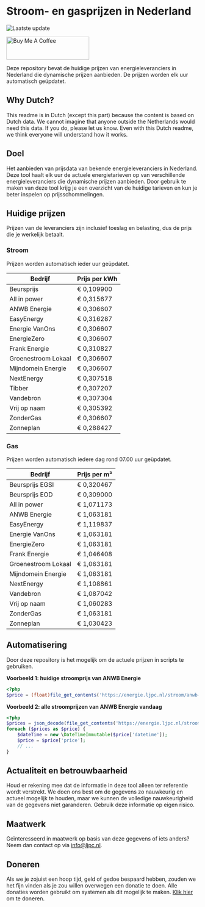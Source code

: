 # Stroom- en gasprijzen in Nederland

![Laatste update](https://img.shields.io/badge/laatste%20update-2023--05--15%2022%3A00%20CET-brightgreen)

<a href="https://www.buymeacoffee.com/Lars-" target="_blank"><img src="https://cdn.buymeacoffee.com/buttons/v2/default-orange.png" alt="Buy Me A Coffee" height="60" style="height: 60px !important;width: 217px !important;" ></a>

Deze repository bevat de huidige prijzen van energieleveranciers in Nederland die dynamische prijzen aanbieden. De prijzen worden elk uur automatisch geüpdatet.

## Why Dutch?

This readme is in Dutch (except this part) because the content is based on Dutch data. We cannot imagine that anyone outside the Netherlands would need this data. If you do, please let us know. Even with this Dutch readme, we think
everyone will understand how it works.

## Doel

Het aanbieden van prijsdata van bekende energieleveranciers in Nederland. Deze tool haalt elk uur de actuele energietarieven op van verschillende energieleveranciers die dynamische prijzen aanbieden. Door gebruik te maken van deze tool
krijg je een overzicht van de huidige tarieven en kun je beter inspelen op prijsschommelingen.

## Huidige prijzen

Prijzen van de leveranciers zijn inclusief toeslag en belasting, dus de prijs die je werkelijk betaalt.

### Stroom

Prijzen worden automatisch ieder uur geüpdatet.

 Bedrijf | Prijs per kWh 
---------|---------------
Beursprijs | € 0,109900
All in power | € 0,315677
ANWB Energie | € 0,306607
EasyEnergy | € 0,316287
Energie VanOns | € 0,306607
EnergieZero | € 0,306607
Frank Energie | € 0,310827
Groenestroom Lokaal | € 0,306607
Mijndomein Energie | € 0,306607
NextEnergy | € 0,307518
Tibber | € 0,307207
Vandebron | € 0,307304
Vrij op naam | € 0,305392
ZonderGas | € 0,306607
Zonneplan | € 0,288427


### Gas

Prijzen worden automatisch iedere dag rond 07.00 uur geüpdatet.

 Bedrijf | Prijs per m³ 
---------|--------------
Beursprijs EGSI | € 0,320467
Beursprijs EOD | € 0,309000
All in power | € 1,071173
ANWB Energie | € 1,063181
EasyEnergy | € 1,119837
Energie VanOns | € 1,063181
EnergieZero | € 1,063181
Frank Energie | € 1,046408
Groenestroom Lokaal | € 1,063181
Mijndomein Energie | € 1,063181
NextEnergy | € 1,108861
Vandebron | € 1,087042
Vrij op naam | € 1,060283
ZonderGas | € 1,063181
Zonneplan | € 1,030423


## Automatisering

Door deze repository is het mogelijk om de actuele prijzen in scripts te gebruiken.

**Voorbeeld 1: huidige stroomprijs van ANWB Energie**

```php
<?php
$price = (float)file_get_contents('https://energie.ljpc.nl/stroom/anwb-energie-nu.txt');

```

**Voorbeeld 2: alle stroomprijzen van ANWB Energie vandaag**

```php
<?php
$prices = json_decode(file_get_contents('https://energie.ljpc.nl/stroom/all-in-power-vandaag.json'),true);
foreach ($prices as $price) {
    $dateTime = new \DateTimeImmutable($price['datetime']);
    $price = $price['price'];
    // ...
}
```

## Actualiteit en betrouwbaarheid

Houd er rekening mee dat de informatie in deze tool alleen ter referentie wordt verstrekt. We doen ons best om de gegevens zo nauwkeurig en actueel mogelijk te houden, maar we kunnen de volledige nauwkeurigheid van de gegevens niet
garanderen. Gebruik deze informatie op eigen risico.

## Maatwerk

Geïnteresseerd in maatwerk op basis van deze gegevens of iets anders? Neem dan contact op
via [info@ljpc.nl](mailto:info@ljpc.nl?subject=Energie%20prijzen).

## Doneren

Als we je zojuist een hoop tijd, geld of gedoe bespaard hebben, zouden we het fijn vinden als je zou willen overwegen een
donatie te doen. Alle donaties worden gebruikt om systemen als dit mogelijk te
maken. [Klik hier](https://www.buymeacoffee.com/Lars-) om te doneren.
